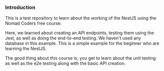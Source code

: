 ### Introduction

This is a test repository to learn about the working of the NestJS using the Nomad Coders free course.

Here, we learned about creating an API endpoints, testing them using the Jest, as well as doing the end-to-end testing. We haven't used any database in this example. This is a simple example for the beginner who are learning the NestJS.

The good thing about this course is, you get to learn about the unit testing as well as the e2e testing along with the basic API creation.
